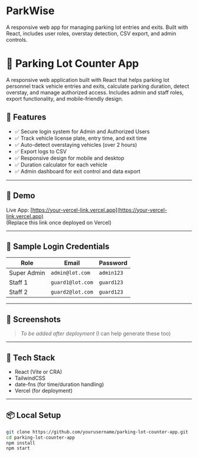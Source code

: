 # ParkWise
A responsive web app for managing parking lot entries and exits. Built with React, includes user roles, overstay detection, CSV export, and admin controls.

# 🚗 Parking Lot Counter App

A responsive web application built with React that helps parking lot personnel track vehicle entries and exits, calculate parking duration, detect overstay, and manage authorized access. Includes admin and staff roles, export functionality, and mobile-friendly design.

## 🔧 Features

- ✅ Secure login system for Admin and Authorized Users
- ✅ Track vehicle license plate, entry time, and exit time
- ✅ Auto-detect overstaying vehicles (over 2 hours)
- ✅ Export logs to CSV
- ✅ Responsive design for mobile and desktop
- ✅ Duration calculator for each vehicle
- ✅ Admin dashboard for exit control and data export

---

## 🧪 Demo

Live App: [https://your-vercel-link.vercel.app](https://your-vercel-link.vercel.app)  
(Replace this link once deployed on Vercel)

---

## 🔐 Sample Login Credentials

| Role       | Email             | Password   |
|------------|------------------|------------|
| Super Admin| `admin@lot.com`  | `admin123` |
| Staff 1    | `guard1@lot.com` | `guard123` |
| Staff 2    | `guard2@lot.com` | `guard123` |

---

## 📸 Screenshots

> _To be added after deployment_ (I can help generate these too)

---

## 🧰 Tech Stack

- React (Vite or CRA)
- TailwindCSS
- date-fns (for time/duration handling)
- Vercel (for deployment)

---

## 📦 Local Setup

```bash
git clone https://github.com/yourusername/parking-lot-counter-app.git
cd parking-lot-counter-app
npm install
npm start
